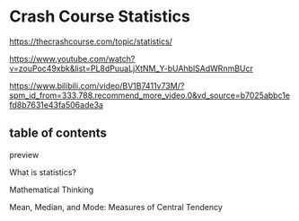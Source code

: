 # Crash Course Statistics
https://thecrashcourse.com/topic/statistics/

https://www.youtube.com/watch?v=zouPoc49xbk&list=PL8dPuuaLjXtNM_Y-bUAhblSAdWRnmBUcr

https://www.bilibili.com/video/BV1B7411v73M/?spm_id_from=333.788.recommend_more_video.0&vd_source=b7025abbc1efd8b7631e43fa506ade3a



## table of contents
preview

What is statistics?

Mathematical Thinking


Mean, Median, and Mode: Measures of Central Tendency
